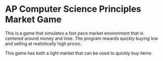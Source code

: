 # AP Computer Science Principles Market Game

This is a game that simulates a fast pace market environment that is centered around money and time.
The program rewards quickly buying low and selling at realistically high prices.

This game has both a light market that can be used to quickly buy items 
